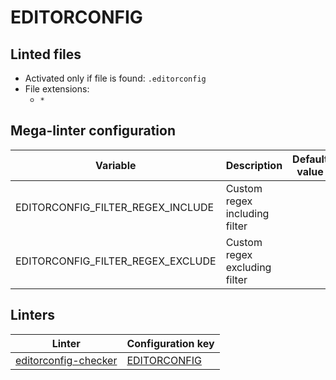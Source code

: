 <!-- markdownlint-disable MD003 MD020 MD033 MD041 -->
<!-- Generated by .automation/build.py, please do not update manually -->
<!-- Instead, update descriptor file at https://github.com/nvuillam/mega-linter/tree/master/megalinter/descriptors/editorconfig.yml -->
# EDITORCONFIG

## Linted files

- Activated only if file is found: `.editorconfig`
- File extensions:
  - `*`

## Mega-linter configuration

| Variable | Description | Default value |
| ----------------- | -------------- | -------------- |
| EDITORCONFIG_FILTER_REGEX_INCLUDE | Custom regex including filter |  |
| EDITORCONFIG_FILTER_REGEX_EXCLUDE | Custom regex excluding filter |  |

## Linters

| Linter | Configuration key |
| ------ | ----------------- |
| [editorconfig-checker](editorconfig_editorconfig_checker.md) | [EDITORCONFIG](editorconfig_editorconfig_checker.md) |
